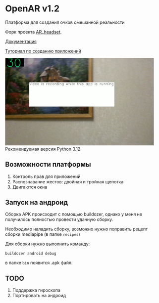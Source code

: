 # OpenAR v1.2
Платформа для создания очков смешанной реальности

Форк проекта [AR_headset](https://github.com/ZernovTechno/AR_headset). 

[Документация](docs/docs.md)

[Туториал по созданию приложений](docs/tutorials/app-dev/index.md)

<img src="docs/pics/recording.png" width="480" title="Screenshot of OpenAR running" alt="Скриншот интерфейса"/>
Рекомендуемая версия Python 3.12

## Возможности платформы
1. Контроль прав для приложений
2. Распознавание жестов: двойная и тройная щепотка
3. Двигаются окна

## Запуск на андроид
Сборка APK происходит с помощью buildozer, однако у меня не получилось полностью провести удачную сборку.

Необходимо наладить сборку, возможно нужно поправить рецепт сборки mediapipe (в папке `recipes`)

Для сборки нужно выполнить команду:
```shell
buildozer android debug
```
в папке `bin` появится .apk файл.

## TODO
1. Поддержка гироскопа
2. Портировать на андроид